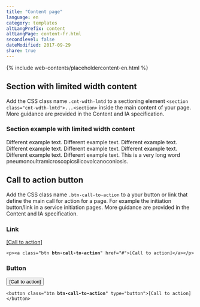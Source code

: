 ```yaml
---
title: "Content page"
language: en
category: templates
altLangPrefix: content
altLangPage: content-fr.html
secondlevel: false
dateModified: 2017-09-29
share: true
---
```

{% include web-contents/placeholdercontent-en.html %}
<h2 id="cnt-wdth-lmtd">Section with limited width content</h2>
<p>Add the CSS class name <code>.cnt-wdth-lmtd</code> to a sectioning element <code>&lt;section class="cnt-wdth-lmtd"&gt;...&lt;section&gt;</code> inside the main content of your page. More guidance are provided in the Content and IA specification.</p>
<section class="cnt-wdth-lmtd">
  <h3>Section example with limited width content</h3>
  <p>Different example text. Different example text. Different example text. Different example text. Different example text. Different example text. Different example text. Different example text. This is a very long word pneumonoultramicroscopicsilicovolcanoconiosis.</p>
</section>
<h2 id="call-to-action">Call to action button</h2>
<p>Add the CSS class name <code>.btn-call-to-action</code> to a your button or link that define the main call for action for a page. For example the initiation button/link in a service initiation pages. More guidance are provided in the Content and IA specification.</p>
<div class="row">
  <div class="col-sm-6">
    <h3>Link</h3>
    <p class="mrgn-bttm-0"><a class="btn btn-call-to-action" href="#">[Call to action]</a></p>
    <pre><code>&lt;p&gt;&lt;a class="btn <strong>btn-call-to-action</strong>" href="#"&gt;[Call to action]&lt;/a&gt;&lt;/p&gt;</code></pre>
  </div>
  <div class="col-sm-6">
    <h3>Button</h3>
    <button class="btn btn-call-to-action" type="button">[Call to action]</button>
    <pre><code>&lt;button class="btn <strong>btn-call-to-action</strong>" type="button"&gt;[Call to action]&lt;/button&gt;</code></pre>
  </div>
</div>
